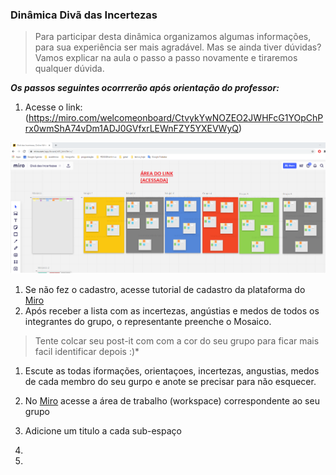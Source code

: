 ### Dinâmica Divã das Incertezas 

>Para participar desta dinâmica organizamos algumas informações, para sua experiência ser mais agradável.
>Mas se ainda tiver dúvidas? Vamos explicar na aula o passo a passo novamente e tiraremos qualquer dúvida.

***Os passos seguintes ocorrrerão após orientação do professor:***
1. Acesse o link: (https://miro.com/welcomeonboard/CtvykYwNOZEO2JWHFcG1YOpChPrx0wmShA74vDm1ADJ0GVfxrLEWnFZY5YXEVWyQ)

![alt tex](https://github.com/monicacrislo/projeto_vida/blob/master/AREA%20DE%20ENTRADA.png "TESTE")

1. Se não fez o cadastro, acesse tutorial de cadastro da plataforma do [Miro](https://miro.com/)
1. Após receber a lista com as incertezas, angústias e medos de todos os integrantes do grupo, o representante preenche o Mosaico.
  
  >Tente colcar seu post-it com com a cor do seu grupo para ficar mais facil identificar depois :)*

1. Escute as todas iformações, orientaçoes, incertezas, angustias, medos de cada membro do seu gurpo e anote se precisar para não esquecer. 
1. No [Miro](https://miro.com/welcomeonboard/CtvykYwNOZEO2JWHFcG1YOpChPrx0wmShA74vDm1ADJ0GVfxrLEWnFZY5YXEVWyQ) acesse a área de trabalho (workspace) correspondente ao seu grupo
1. Adicione um titulo a cada sub-espaço
1. 

3. 
